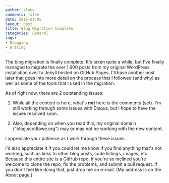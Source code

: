 ```yaml
---
author: slowe
comments: false
date: 2015-01-05 
layout: post
title: Blog Migration Complete
categories: General
tags:
- Blogging
- Writing
---
```


The blog migration is finally complete! It's taken quite a while, but I've finally managed to migrate the over 1,600 posts from my original WordPress installation over to Jekyll hosted on GitHub Pages. I'll have another post later that goes into more detail on the process that I followed (and why) as well as some of the tools that I used in the migration.

As of right now, there are 2 outstanding issues:

1. While all the content is here, what's **not** here is the comments (yet). I'm still working through some issues with Disqus, but I hope to have the issues resolved soon.

2. Also, depending on when you read this, my original domain ("blog.scottlowe.org") may or may not be working with the new content. 

I appreciate your patience as I work through these issues.

I'd also appreciate it if you could let me know if you find anything that's not working, such as links to other blog posts, code listings, images, etc. Because this entire site is a GitHub repo, if you're so inclined you're welcome to clone the repo, fix the problems, and submit a pull request. If you don't feel like doing that, just drop me an e-mail. (My address is on the About page.)
